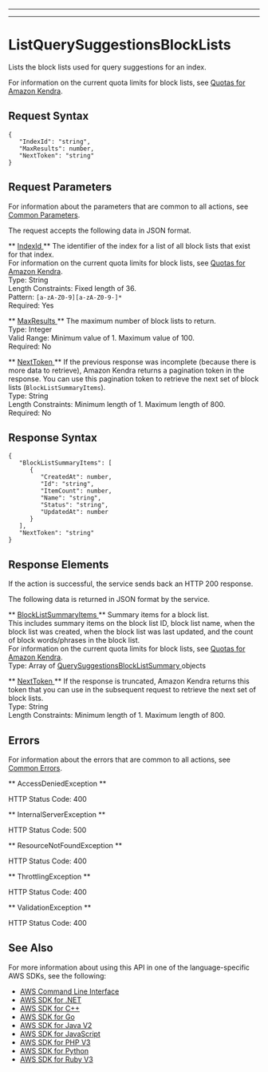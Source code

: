 --------

--------

# ListQuerySuggestionsBlockLists<a name="API_ListQuerySuggestionsBlockLists"></a>

Lists the block lists used for query suggestions for an index\.

For information on the current quota limits for block lists, see [Quotas for Amazon Kendra](https://docs.aws.amazon.com/kendra/latest/dg/quotas.html)\.

## Request Syntax<a name="API_ListQuerySuggestionsBlockLists_RequestSyntax"></a>

```
{
   "IndexId": "string",
   "MaxResults": number,
   "NextToken": "string"
}
```

## Request Parameters<a name="API_ListQuerySuggestionsBlockLists_RequestParameters"></a>

For information about the parameters that are common to all actions, see [Common Parameters](CommonParameters.md)\.

The request accepts the following data in JSON format\.

 ** [ IndexId ](#API_ListQuerySuggestionsBlockLists_RequestSyntax) **   <a name="Kendra-ListQuerySuggestionsBlockLists-request-IndexId"></a>
The identifier of the index for a list of all block lists that exist for that index\.  
For information on the current quota limits for block lists, see [Quotas for Amazon Kendra](https://docs.aws.amazon.com/kendra/latest/dg/quotas.html)\.  
Type: String  
Length Constraints: Fixed length of 36\.  
Pattern: `[a-zA-Z0-9][a-zA-Z0-9-]*`   
Required: Yes

 ** [ MaxResults ](#API_ListQuerySuggestionsBlockLists_RequestSyntax) **   <a name="Kendra-ListQuerySuggestionsBlockLists-request-MaxResults"></a>
The maximum number of block lists to return\.  
Type: Integer  
Valid Range: Minimum value of 1\. Maximum value of 100\.  
Required: No

 ** [ NextToken ](#API_ListQuerySuggestionsBlockLists_RequestSyntax) **   <a name="Kendra-ListQuerySuggestionsBlockLists-request-NextToken"></a>
If the previous response was incomplete \(because there is more data to retrieve\), Amazon Kendra returns a pagination token in the response\. You can use this pagination token to retrieve the next set of block lists \(`BlockListSummaryItems`\)\.  
Type: String  
Length Constraints: Minimum length of 1\. Maximum length of 800\.  
Required: No

## Response Syntax<a name="API_ListQuerySuggestionsBlockLists_ResponseSyntax"></a>

```
{
   "BlockListSummaryItems": [ 
      { 
         "CreatedAt": number,
         "Id": "string",
         "ItemCount": number,
         "Name": "string",
         "Status": "string",
         "UpdatedAt": number
      }
   ],
   "NextToken": "string"
}
```

## Response Elements<a name="API_ListQuerySuggestionsBlockLists_ResponseElements"></a>

If the action is successful, the service sends back an HTTP 200 response\.

The following data is returned in JSON format by the service\.

 ** [ BlockListSummaryItems ](#API_ListQuerySuggestionsBlockLists_ResponseSyntax) **   <a name="Kendra-ListQuerySuggestionsBlockLists-response-BlockListSummaryItems"></a>
Summary items for a block list\.  
This includes summary items on the block list ID, block list name, when the block list was created, when the block list was last updated, and the count of block words/phrases in the block list\.  
For information on the current quota limits for block lists, see [Quotas for Amazon Kendra](https://docs.aws.amazon.com/kendra/latest/dg/quotas.html)\.  
Type: Array of [ QuerySuggestionsBlockListSummary ](API_QuerySuggestionsBlockListSummary.md) objects

 ** [ NextToken ](#API_ListQuerySuggestionsBlockLists_ResponseSyntax) **   <a name="Kendra-ListQuerySuggestionsBlockLists-response-NextToken"></a>
If the response is truncated, Amazon Kendra returns this token that you can use in the subsequent request to retrieve the next set of block lists\.  
Type: String  
Length Constraints: Minimum length of 1\. Maximum length of 800\.

## Errors<a name="API_ListQuerySuggestionsBlockLists_Errors"></a>

For information about the errors that are common to all actions, see [Common Errors](CommonErrors.md)\.

 ** AccessDeniedException **   
  
HTTP Status Code: 400

 ** InternalServerException **   
  
HTTP Status Code: 500

 ** ResourceNotFoundException **   
  
HTTP Status Code: 400

 ** ThrottlingException **   
  
HTTP Status Code: 400

 ** ValidationException **   
  
HTTP Status Code: 400

## See Also<a name="API_ListQuerySuggestionsBlockLists_SeeAlso"></a>

For more information about using this API in one of the language\-specific AWS SDKs, see the following:
+  [ AWS Command Line Interface](https://docs.aws.amazon.com/goto/aws-cli/kendra-2019-02-03/ListQuerySuggestionsBlockLists) 
+  [ AWS SDK for \.NET](https://docs.aws.amazon.com/goto/DotNetSDKV3/kendra-2019-02-03/ListQuerySuggestionsBlockLists) 
+  [ AWS SDK for C\+\+](https://docs.aws.amazon.com/goto/SdkForCpp/kendra-2019-02-03/ListQuerySuggestionsBlockLists) 
+  [ AWS SDK for Go](https://docs.aws.amazon.com/goto/SdkForGoV1/kendra-2019-02-03/ListQuerySuggestionsBlockLists) 
+  [ AWS SDK for Java V2](https://docs.aws.amazon.com/goto/SdkForJavaV2/kendra-2019-02-03/ListQuerySuggestionsBlockLists) 
+  [ AWS SDK for JavaScript](https://docs.aws.amazon.com/goto/AWSJavaScriptSDK/kendra-2019-02-03/ListQuerySuggestionsBlockLists) 
+  [ AWS SDK for PHP V3](https://docs.aws.amazon.com/goto/SdkForPHPV3/kendra-2019-02-03/ListQuerySuggestionsBlockLists) 
+  [ AWS SDK for Python](https://docs.aws.amazon.com/goto/boto3/kendra-2019-02-03/ListQuerySuggestionsBlockLists) 
+  [ AWS SDK for Ruby V3](https://docs.aws.amazon.com/goto/SdkForRubyV3/kendra-2019-02-03/ListQuerySuggestionsBlockLists) 